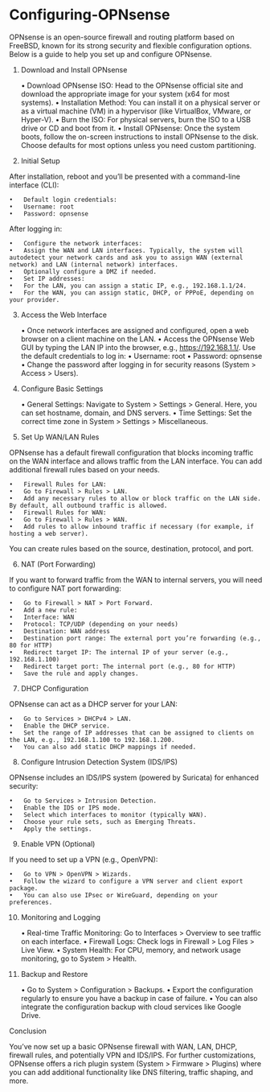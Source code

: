 # Configuring-OPNsense
OPNsense is an open-source firewall and routing platform based on FreeBSD, known for its strong security and flexible configuration options. Below is a guide to help you set up and configure OPNsense.

1. Download and Install OPNsense

	•	Download OPNsense ISO: Head to the OPNsense official site and download the appropriate image for your system (x64 for most systems).
	•	Installation Method: You can install it on a physical server or as a virtual machine (VM) in a hypervisor (like VirtualBox, VMware, or Hyper-V).
	•	Burn the ISO: For physical servers, burn the ISO to a USB drive or CD and boot from it.
	•	Install OPNsense: Once the system boots, follow the on-screen instructions to install OPNsense to the disk. Choose defaults for most options unless you need custom partitioning.

2. Initial Setup

After installation, reboot and you’ll be presented with a command-line interface (CLI):

	•	Default login credentials:
	•	Username: root
	•	Password: opnsense

After logging in:

	•	Configure the network interfaces:
	•	Assign the WAN and LAN interfaces. Typically, the system will autodetect your network cards and ask you to assign WAN (external network) and LAN (internal network) interfaces.
	•	Optionally configure a DMZ if needed.
	•	Set IP addresses:
	•	For the LAN, you can assign a static IP, e.g., 192.168.1.1/24.
	•	For the WAN, you can assign static, DHCP, or PPPoE, depending on your provider.

3. Access the Web Interface

	•	Once network interfaces are assigned and configured, open a web browser on a client machine on the LAN.
	•	Access the OPNsense Web GUI by typing the LAN IP into the browser, e.g., https://192.168.1.1/. Use the default credentials to log in:
	•	Username: root
	•	Password: opnsense
	•	Change the password after logging in for security reasons (System > Access > Users).

4. Configure Basic Settings

	•	General Settings: Navigate to System > Settings > General. Here, you can set hostname, domain, and DNS servers.
	•	Time Settings: Set the correct time zone in System > Settings > Miscellaneous.

5. Set Up WAN/LAN Rules

OPNsense has a default firewall configuration that blocks incoming traffic on the WAN interface and allows traffic from the LAN interface. You can add additional firewall rules based on your needs.

	•	Firewall Rules for LAN:
	•	Go to Firewall > Rules > LAN.
	•	Add any necessary rules to allow or block traffic on the LAN side. By default, all outbound traffic is allowed.
	•	Firewall Rules for WAN:
	•	Go to Firewall > Rules > WAN.
	•	Add rules to allow inbound traffic if necessary (for example, if hosting a web server).

You can create rules based on the source, destination, protocol, and port.

6. NAT (Port Forwarding)

If you want to forward traffic from the WAN to internal servers, you will need to configure NAT port forwarding:

	•	Go to Firewall > NAT > Port Forward.
	•	Add a new rule:
	•	Interface: WAN
	•	Protocol: TCP/UDP (depending on your needs)
	•	Destination: WAN address
	•	Destination port range: The external port you’re forwarding (e.g., 80 for HTTP)
	•	Redirect target IP: The internal IP of your server (e.g., 192.168.1.100)
	•	Redirect target port: The internal port (e.g., 80 for HTTP)
	•	Save the rule and apply changes.

7. DHCP Configuration

OPNsense can act as a DHCP server for your LAN:

	•	Go to Services > DHCPv4 > LAN.
	•	Enable the DHCP service.
	•	Set the range of IP addresses that can be assigned to clients on the LAN, e.g., 192.168.1.100 to 192.168.1.200.
	•	You can also add static DHCP mappings if needed.

8. Configure Intrusion Detection System (IDS/IPS)

OPNsense includes an IDS/IPS system (powered by Suricata) for enhanced security:

	•	Go to Services > Intrusion Detection.
	•	Enable the IDS or IPS mode.
	•	Select which interfaces to monitor (typically WAN).
	•	Choose your rule sets, such as Emerging Threats.
	•	Apply the settings.

9. Enable VPN (Optional)

If you need to set up a VPN (e.g., OpenVPN):

	•	Go to VPN > OpenVPN > Wizards.
	•	Follow the wizard to configure a VPN server and client export package.
	•	You can also use IPsec or WireGuard, depending on your preferences.

10. Monitoring and Logging

	•	Real-time Traffic Monitoring: Go to Interfaces > Overview to see traffic on each interface.
	•	Firewall Logs: Check logs in Firewall > Log Files > Live View.
	•	System Health: For CPU, memory, and network usage monitoring, go to System > Health.

11. Backup and Restore

	•	Go to System > Configuration > Backups.
	•	Export the configuration regularly to ensure you have a backup in case of failure.
	•	You can also integrate the configuration backup with cloud services like Google Drive.

Conclusion

You’ve now set up a basic OPNsense firewall with WAN, LAN, DHCP, firewall rules, and potentially VPN and IDS/IPS. For further customizations, OPNsense offers a rich plugin system (System > Firmware > Plugins) where you can add additional functionality like DNS filtering, traffic shaping, and more.
